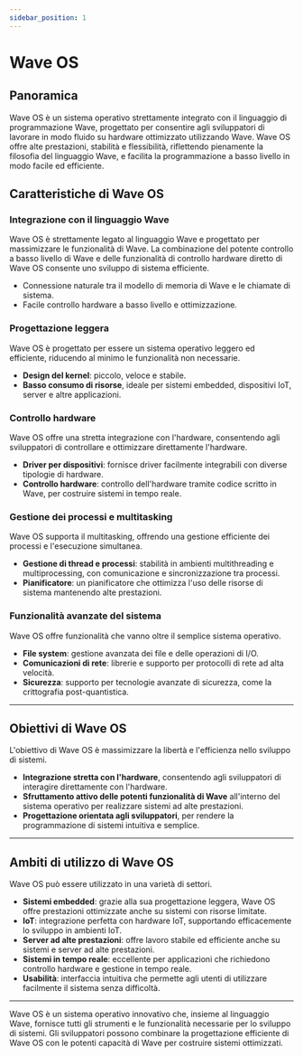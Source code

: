 ```yaml
---
sidebar_position: 1
---
```


# Wave OS

## Panoramica
Wave OS è un sistema operativo strettamente integrato con il linguaggio di programmazione Wave, progettato per consentire agli sviluppatori di lavorare in modo fluido su hardware ottimizzato utilizzando Wave.
Wave OS offre alte prestazioni, stabilità e flessibilità, riflettendo pienamente la filosofia del linguaggio Wave, e facilita la programmazione a basso livello in modo facile ed efficiente.

## Caratteristiche di Wave OS
### Integrazione con il linguaggio Wave
Wave OS è strettamente legato al linguaggio Wave e progettato per massimizzare le funzionalità di Wave. La combinazione del potente controllo a basso livello di Wave e delle funzionalità di controllo hardware diretto di Wave OS consente uno sviluppo di sistema efficiente.

* Connessione naturale tra il modello di memoria di Wave e le chiamate di sistema.
* Facile controllo hardware a basso livello e ottimizzazione.

### Progettazione leggera
Wave OS è progettato per essere un sistema operativo leggero ed efficiente, riducendo al minimo le funzionalità non necessarie.

* **Design del kernel**: piccolo, veloce e stabile.
* **Basso consumo di risorse**, ideale per sistemi embedded, dispositivi IoT, server e altre applicazioni.

### Controllo hardware
Wave OS offre una stretta integrazione con l'hardware, consentendo agli sviluppatori di controllare e ottimizzare direttamente l'hardware.

* **Driver per dispositivi**: fornisce driver facilmente integrabili con diverse tipologie di hardware.
* **Controllo hardware**: controllo dell'hardware tramite codice scritto in Wave, per costruire sistemi in tempo reale.

### Gestione dei processi e multitasking
Wave OS supporta il multitasking, offrendo una gestione efficiente dei processi e l'esecuzione simultanea.

* **Gestione di thread e processi**: stabilità in ambienti multithreading e multiprocessing, con comunicazione e sincronizzazione tra processi.
* **Pianificatore**: un pianificatore che ottimizza l'uso delle risorse di sistema mantenendo alte prestazioni.

### Funzionalità avanzate del sistema
Wave OS offre funzionalità che vanno oltre il semplice sistema operativo.

* **File system**: gestione avanzata dei file e delle operazioni di I/O.
* **Comunicazioni di rete**: librerie e supporto per protocolli di rete ad alta velocità.
* **Sicurezza**: supporto per tecnologie avanzate di sicurezza, come la crittografia post-quantistica.

---

## Obiettivi di Wave OS
L'obiettivo di Wave OS è massimizzare la libertà e l'efficienza nello sviluppo di sistemi.

* **Integrazione stretta con l'hardware**, consentendo agli sviluppatori di interagire direttamente con l'hardware.
* **Sfruttamento attivo delle potenti funzionalità di Wave** all'interno del sistema operativo per realizzare sistemi ad alte prestazioni.
* **Progettazione orientata agli sviluppatori**, per rendere la programmazione di sistemi intuitiva e semplice.

---

## Ambiti di utilizzo di Wave OS
Wave OS può essere utilizzato in una varietà di settori.

* **Sistemi embedded**: grazie alla sua progettazione leggera, Wave OS offre prestazioni ottimizzate anche su sistemi con risorse limitate.
* **IoT**: integrazione perfetta con hardware IoT, supportando efficacemente lo sviluppo in ambienti IoT.
* **Server ad alte prestazioni**: offre lavoro stabile ed efficiente anche su sistemi e server ad alte prestazioni.
* **Sistemi in tempo reale**: eccellente per applicazioni che richiedono controllo hardware e gestione in tempo reale.
* **Usabilità**: interfaccia intuitiva che permette agli utenti di utilizzare facilmente il sistema senza difficoltà.

---

Wave OS è un sistema operativo innovativo che, insieme al linguaggio Wave, fornisce tutti gli strumenti e le funzionalità necessarie per lo sviluppo di sistemi.
Gli sviluppatori possono combinare la progettazione efficiente di Wave OS con le potenti capacità di Wave per costruire sistemi ottimizzati.
